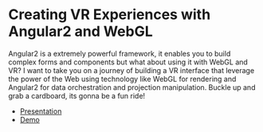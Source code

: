 # Creating VR Experiences with Angular2 and WebGL
Angular2 is a extremely powerful framework, it enables you to build complex forms and components but what about using it with WebGL and VR? I want to take you on a journey of building a VR interface that leverage the power of the Web using technology like WebGL for rendering and Angular2 for data orchestration and projection manipulation. Buckle up and grab a cardboard, its gonna be a fun ride!

- [Presentation](https://slides.com/austinmcdaniel/deck-3)
- [Demo](https://amcdnl.github.io/ng2-three/)
